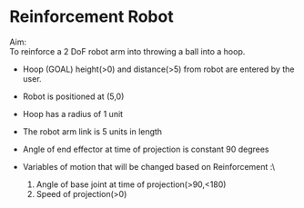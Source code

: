 
# Reinforcement Robot

Aim:\
To reinforce a 2 DoF robot arm into throwing a ball into a hoop.

* Hoop (GOAL) height(>0) and distance(>5) from robot are entered by the user.

* Robot is positioned at (5,0)

* Hoop has a radius of 1 unit

* The robot arm link is 5 units in length

* Angle of end effector at time of projection is constant 90 degrees

* Variables of motion that will be changed based on Reinforcement :\

    1. Angle of base joint at time of projection(>90,<180)
    2. Speed of projection(>0)
